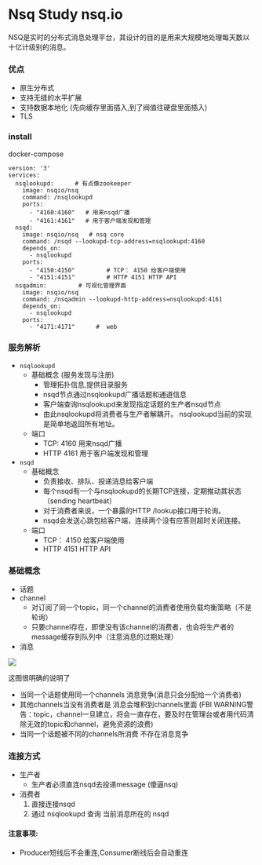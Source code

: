 # Nsq Study  nsq.io
NSQ是实时的分布式消息处理平台，其设计的目的是用来大规模地处理每天数以十亿计级别的消息。
### 优点 
- 原生分布式
- 支持无缝的水平扩展
- 支持数据本地化 (先向缓存里面插入,到了阀值往硬盘里面插入)
- TLS

### install
docker-compose
```
version: '3'
services:
  nsqlookupd:      # 有点像zookeeper 
    image: nsqio/nsq
    command: /nsqlookupd
    ports:
      - "4160:4160"   # 用来nsqd广播
      - "4161:4161"   # 用于客户端发现和管理
  nsqd:
    image: nsqio/nsq   # nsq core
    command: /nsqd --lookupd-tcp-address=nsqlookupd:4160
    depends_on:
      - nsqlookupd
    ports:
      - "4150:4150"         # TCP： 4150 给客户端使用
      - "4151:4151"         # HTTP 4151 HTTP API  
  nsqadmin:         # 可视化管理界面
    image: nsqio/nsq
    command: /nsqadmin --lookupd-http-address=nsqlookupd:4161
    depends_on:
      - nsqlookupd
    ports:
      - "4171:4171"      #  web
```

### 服务解析
- `nsqlookupd`
    - 基础概念 (服务发现与注册)
        - 管理拓扑信息,提供目录服务
        - nsqd节点通过nsqlookupd广播话题和通道信息
        - 客户端查询nsqlookupd来发现指定话题的生产者nsqd节点
        - 由此nsqlookupd将消费者与生产者解耦开。
          nsqlookupd当前的实现是简单地返回所有地址。
    - 端口
        - TCP: 4160 用来nsqd广播
        - HTTP 4161 用于客户端发现和管理
- `nsqd`
    - 基础概念
        - 负责接收、排队、投递消息给客户端
        - 每个nsqd有一个与nsqlookupd的长期TCP连接，定期推动其状态（sending heartbeat）
        - 对于消费者来说，一个暴露的HTTP /lookup接口用于轮询。
        - nsqd会发送心跳包给客户端，连续两个没有应答则超时关闭连接。
    - 端口
        - TCP： 4150 给客户端使用
        - HTTP 4151 HTTP API  

### 基础概念
- 话题
- channel
    - 对订阅了同一个topic，同一个channel的消费者使用负载均衡策略（不是轮询）
    - 只要channel存在，即使没有该channel的消费者，也会将生产者的message缓存到队列中（注意消息的过期处理）
- 消息

![](https://f.cloud.github.com/assets/187441/1700696/f1434dc8-6029-11e3-8a66-18ca4ea10aca.gif)

这图很明确的说明了
- 当同一个话题使用同一个channels   消息竞争(消息只会分配给一个消费者)
- 其他channels当没有消费者是  消息会堆积到channels里面  (FBI WARNING警告：topic，channel一旦建立，将会一直存在，要及时在管理台或者用代码清除无效的topic和channel，避免资源的浪费)
- 当同一个话题被不同的channels所消费 不存在消息竞争

### 连接方式
- 生产者
    - 生产者必须直连nsqd去投递message   (傻逼nsq)
- 消费者
    1. 直接连接nsqd
    2. 通过 nsqlookupd 查询 当前消息所在的 nsqd
#### 注意事项:
- Producer短线后不会重连,Consumer断线后会自动重连
  

      
      

